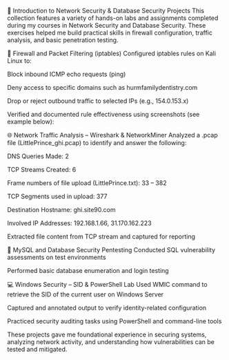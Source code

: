 🔐 Introduction to Network Security & Database Security Projects
This collection features a variety of hands-on labs and assignments completed during my courses in Network Security and Database Security. These exercises helped me build practical skills in firewall configuration, traffic analysis, and basic penetration testing.

🧱 Firewall and Packet Filtering (iptables)
Configured iptables rules on Kali Linux to:

Block inbound ICMP echo requests (ping)

Deny access to specific domains such as hurmfamilydentistry.com

Drop or reject outbound traffic to selected IPs (e.g., 154.0.153.x)

Verified and documented rule effectiveness using screenshots (see example below):


🌐 Network Traffic Analysis – Wireshark & NetworkMiner
Analyzed a .pcap file (LittlePrince_ghi.pcap) to identify and answer the following:

DNS Queries Made: 2

TCP Streams Created: 6

Frame numbers of file upload (LittlePrince.txt): 33 – 382

TCP Segments used in upload: 377

Destination Hostname: ghi.site90.com

Involved IP Addresses: 192.168.1.66, 31.170.162.223

Extracted file content from TCP stream and captured for reporting

🧪 MySQL and Database Security Pentesting
Conducted SQL vulnerability assessments on test environments

Performed basic database enumeration and login testing

💻 Windows Security – SID & PowerShell Lab
Used WMIC command to retrieve the SID of the current user on Windows Server

Captured and annotated output to verify identity-related configuration

Practiced security auditing tasks using PowerShell and command-line tools

These projects gave me foundational experience in securing systems, analyzing network activity, and understanding how vulnerabilities can be tested and mitigated.

